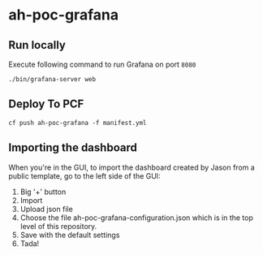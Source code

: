 # ah-poc-grafana

## Run locally

Execute following command to run Grafana on port `8080`
```
./bin/grafana-server web
```

## Deploy To PCF

```
cf push ah-poc-grafana -f manifest.yml
```

## Importing the dashboard

When you're in the GUI, to import the dashboard created by Jason from a public template, go to the left side 
of the GUI:

1. Big '+' button
2. Import
3. Upload json file
4. Choose the file ah-poc-grafana-configuration.json which is in the top level of this repository.
5. Save with the default settings
6. Tada!
